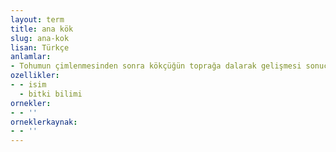 ```yaml
---
layout: term
title: ana kök
slug: ana-kok
lisan: Türkçe
anlamlar:
- Tohumun çimlenmesinden sonra kökçüğün toprağa dalarak gelişmesi sonucu oluşan ilk kök
ozellikler:
- - isim
  - bitki bilimi
ornekler:
- - ''
orneklerkaynak:
- - ''
---
```

